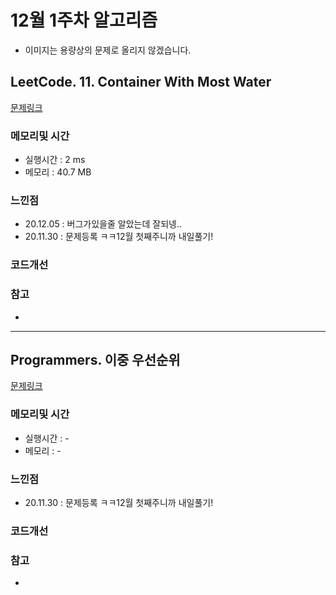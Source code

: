 # 12월 1주차 알고리즘

* 이미지는 용량상의 문제로 올리지 않겠습니다.

## LeetCode. 11. Container With Most Water

[문제링크](https://leetcode.com/problems/container-with-most-water/)

### 메모리및 시간
* 실행시간 : 2 ms
* 메모리 : 40.7 MB

### 느낀점
* 20.12.05 : 버그가있을줄 알았는데 잘되넹..
* 20.11.30 : 문제등록 ㅋㅋ12월 첫째주니까 내일풀기!

### 코드개선 


### 참고
*

---

## Programmers. 이중 우선순위 

[문제링크](https://programmers.co.kr/learn/courses/30/lessons/42628)

### 메모리및 시간
* 실행시간 : -
* 메모리 : - 

### 느낀점
* 20.11.30 : 문제등록 ㅋㅋ12월 첫째주니까 내일풀기!

### 코드개선 


### 참고
*

